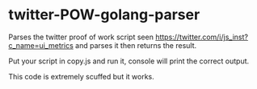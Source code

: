 # twitter-POW-golang-parser
Parses the twitter proof of work script seen https://twitter.com/i/js_inst?c_name=ui_metrics and parses it then returns the result.

Put your script in copy.js and run it, console will print the correct output.

This code is extremely scuffed but it works.